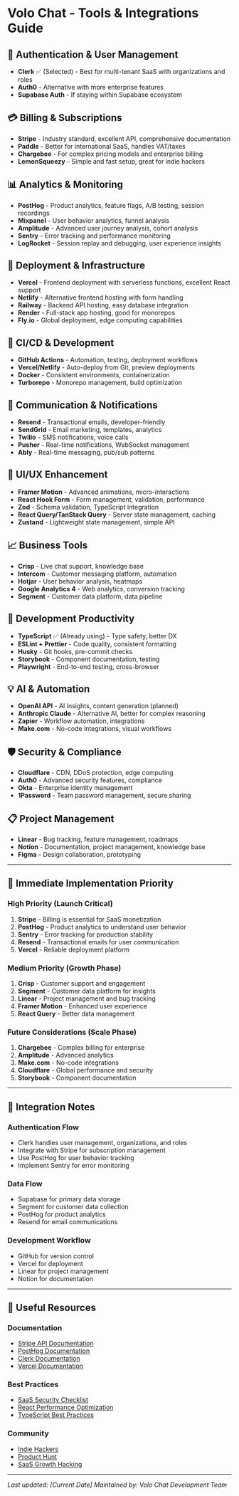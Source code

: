 # Volo Chat - Tools & Integrations Guide

## 🎯 **Authentication & User Management**
- **Clerk** ✅ (Selected) - Best for multi-tenant SaaS with organizations and roles
- **Auth0** - Alternative with more enterprise features
- **Supabase Auth** - If staying within Supabase ecosystem

## 💳 **Billing & Subscriptions**
- **Stripe** - Industry standard, excellent API, comprehensive documentation
- **Paddle** - Better for international SaaS, handles VAT/taxes
- **Chargebee** - For complex pricing models and enterprise billing
- **LemonSqueezy** - Simple and fast setup, great for indie hackers

## 📊 **Analytics & Monitoring**
- **PostHog** - Product analytics, feature flags, A/B testing, session recordings
- **Mixpanel** - User behavior analytics, funnel analysis
- **Amplitude** - Advanced user journey analysis, cohort analysis
- **Sentry** - Error tracking and performance monitoring
- **LogRocket** - Session replay and debugging, user experience insights

## 🚀 **Deployment & Infrastructure**
- **Vercel** - Frontend deployment with serverless functions, excellent React support
- **Netlify** - Alternative frontend hosting with form handling
- **Railway** - Backend API hosting, easy database integration
- **Render** - Full-stack app hosting, good for monorepos
- **Fly.io** - Global deployment, edge computing capabilities

## 🔄 **CI/CD & Development**
- **GitHub Actions** - Automation, testing, deployment workflows
- **Vercel/Netlify** - Auto-deploy from Git, preview deployments
- **Docker** - Consistent environments, containerization
- **Turborepo** - Monorepo management, build optimization

## 📧 **Communication & Notifications**
- **Resend** - Transactional emails, developer-friendly
- **SendGrid** - Email marketing, templates, analytics
- **Twilio** - SMS notifications, voice calls
- **Pusher** - Real-time notifications, WebSocket management
- **Ably** - Real-time messaging, pub/sub patterns

## 🎨 **UI/UX Enhancement**
- **Framer Motion** - Advanced animations, micro-interactions
- **React Hook Form** - Form management, validation, performance
- **Zod** - Schema validation, TypeScript integration
- **React Query/TanStack Query** - Server state management, caching
- **Zustand** - Lightweight state management, simple API

## 📈 **Business Tools**
- **Crisp** - Live chat support, knowledge base
- **Intercom** - Customer messaging platform, automation
- **Hotjar** - User behavior analysis, heatmaps
- **Google Analytics 4** - Web analytics, conversion tracking
- **Segment** - Customer data platform, data pipeline

## 🔧 **Development Productivity**
- **TypeScript** ✅ (Already using) - Type safety, better DX
- **ESLint + Prettier** - Code quality, consistent formatting
- **Husky** - Git hooks, pre-commit checks
- **Storybook** - Component documentation, testing
- **Playwright** - End-to-end testing, cross-browser

## 💡 **AI & Automation**
- **OpenAI API** - AI insights, content generation (planned)
- **Anthropic Claude** - Alternative AI, better for complex reasoning
- **Zapier** - Workflow automation, integrations
- **Make.com** - No-code integrations, visual workflows

## 🛡️ **Security & Compliance**
- **Cloudflare** - CDN, DDoS protection, edge computing
- **Auth0** - Advanced security features, compliance
- **Okta** - Enterprise identity management
- **1Password** - Team password management, secure sharing

## 📋 **Project Management**
- **Linear** - Bug tracking, feature management, roadmaps
- **Notion** - Documentation, project management, knowledge base
- **Figma** - Design collaboration, prototyping

---

## 🚀 **Immediate Implementation Priority**

### High Priority (Launch Critical)
1. **Stripe** - Billing is essential for SaaS monetization
2. **PostHog** - Product analytics to understand user behavior
3. **Sentry** - Error tracking for production stability
4. **Resend** - Transactional emails for user communication
5. **Vercel** - Reliable deployment platform

### Medium Priority (Growth Phase)
1. **Crisp** - Customer support and engagement
2. **Segment** - Customer data platform for insights
3. **Linear** - Project management and bug tracking
4. **Framer Motion** - Enhanced user experience
5. **React Query** - Better data management

### Future Considerations (Scale Phase)
1. **Chargebee** - Complex billing for enterprise
2. **Amplitude** - Advanced analytics
3. **Make.com** - No-code integrations
4. **Cloudflare** - Global performance and security
5. **Storybook** - Component documentation

---

## 📝 **Integration Notes**

### Authentication Flow
- Clerk handles user management, organizations, and roles
- Integrate with Stripe for subscription management
- Use PostHog for user behavior tracking
- Implement Sentry for error monitoring

### Data Flow
- Supabase for primary data storage
- Segment for customer data collection
- PostHog for product analytics
- Resend for email communications

### Development Workflow
- GitHub for version control
- Vercel for deployment
- Linear for project management
- Notion for documentation

---

## 🔗 **Useful Resources**

### Documentation
- [Stripe API Documentation](https://stripe.com/docs)
- [PostHog Documentation](https://posthog.com/docs)
- [Clerk Documentation](https://clerk.com/docs)
- [Vercel Documentation](https://vercel.com/docs)

### Best Practices
- [SaaS Security Checklist](https://github.com/shieldfy/API-Security-Checklist)
- [React Performance Optimization](https://react.dev/learn/render-and-commit)
- [TypeScript Best Practices](https://www.typescriptlang.org/docs/)

### Community
- [Indie Hackers](https://www.indiehackers.com/)
- [Product Hunt](https://www.producthunt.com/)
- [SaaS Growth Hacking](https://www.saasgrowthhacking.com/)

---

*Last updated: [Current Date]*
*Maintained by: Volo Chat Development Team* 
